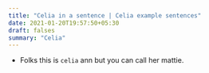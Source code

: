 ```yaml
---
title: "Celia in a sentence | Celia example sentences"
date: 2021-01-20T19:57:50+05:30
draft: falses
summary: "Celia"
---
```

- Folks this is `celia` ann but you can call her mattie.
                 
